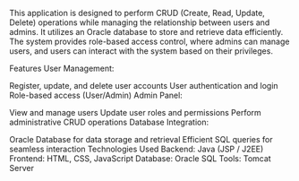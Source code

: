 This application is designed to perform CRUD (Create, Read, Update, Delete) operations while managing the relationship between users and admins. It utilizes an Oracle database to store and retrieve data efficiently. The system provides role-based access control, where admins can manage users, and users can interact with the system based on their privileges.

Features
User Management:

Register, update, and delete user accounts
User authentication and login
Role-based access (User/Admin)
Admin Panel:

View and manage users
Update user roles and permissions
Perform administrative CRUD operations
Database Integration:

Oracle Database for data storage and retrieval
Efficient SQL queries for seamless interaction
Technologies Used
Backend: Java (JSP  /  J2EE)
Frontend: HTML, CSS, JavaScript
Database: Oracle SQL
Tools: Tomcat Server
